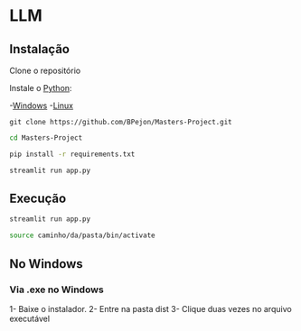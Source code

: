# LLM

## Instalação

Clone o repositório

Instale o [Python](https://www.python.org/):

-[Windows](https://www.python.org/downloads/windows/)
-[Linux](https://www.python.org/downloads/source/)

```shell
git clone https://github.com/BPejon/Masters-Project.git
```

```bash
cd Masters-Project
```

```bash
pip install -r requirements.txt
```

```bash
streamlit run app.py
```

## Execução

```bash
streamlit run app.py
```

``` bash
source caminho/da/pasta/bin/activate
```

## No Windows

### Via .exe no Windows

1- Baixe o instalador.
2- Entre na pasta dist
3- Clique duas vezes no arquivo executável
